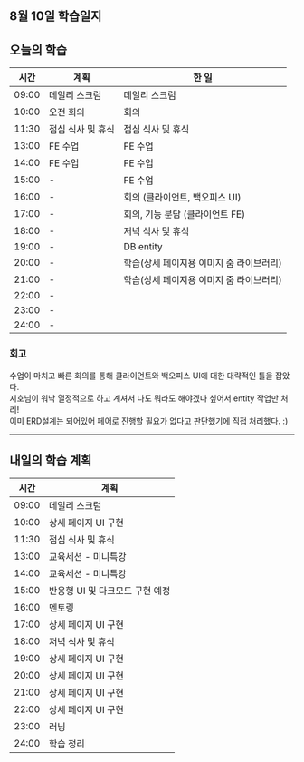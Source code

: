 ## 8월 10일 학습일지

## 오늘의 학습

| 시간  | 계획              | 한 일                                    |
| ----- | ----------------- | ---------------------------------------- |
| 09:00 | 데일리 스크럼     | 데일리 스크럼                            |
| 10:00 | 오전 회의         | 회의                                     |
| 11:30 | 점심 식사 및 휴식 | 점심 식사 및 휴식                        |
| 13:00 | FE 수업           | FE 수업                                  |
| 14:00 | FE 수업           | FE 수업                                  |
| 15:00 | -                 | FE 수업                                  |
| 16:00 | -                 | 회의 (클라이언트, 백오피스 UI)           |
| 17:00 | -                 | 회의, 기능 분담 (클라이언트 FE)          |
| 18:00 | -                 | 저녁 식사 및 휴식                        |
| 19:00 | -                 | DB entity                                |
| 20:00 | -                 | 학습(상세 페이지용 이미지 줌 라이브러리) |
| 21:00 | -                 | 학습(상세 페이지용 이미지 줌 라이브러리) |
| 22:00 | -                 |                                          |
| 23:00 | -                 |                                          |
| 24:00 | -                 |                                          |

### 회고

수업이 마치고 빠른 회의를 통해 클라이언트와 백오피스 UI에 대한 대략적인 틀을 잡았다.  
지호님이 워낙 열정적으로 하고 계셔서 나도 뭐라도 해야겠다 싶어서 entity 작업만 처리!  
이미 ERD설계는 되어있어 페어로 진행할 필요가 없다고 판단했기에 직접 처리했다. :)

---

## 내일의 학습 계획

| 시간  | 계획                            |
| ----- | ------------------------------- |
| 09:00 | 데일리 스크럼                   |
| 10:00 | 상세 페이지 UI 구현             |
| 11:30 | 점심 식사 및 휴식               |
| 13:00 | 교육세션 - 미니특강             |
| 14:00 | 교육세션 - 미니특강             |
| 15:00 | 반응형 UI 및 다크모드 구현 예정 |
| 16:00 | 멘토링                          |
| 17:00 | 상세 페이지 UI 구현             |
| 18:00 | 저녁 식사 및 휴식               |
| 19:00 | 상세 페이지 UI 구현             |
| 20:00 | 상세 페이지 UI 구현             |
| 21:00 | 상세 페이지 UI 구현             |
| 22:00 | 상세 페이지 UI 구현             |
| 23:00 | 러닝                            |
| 24:00 | 학습 정리                       |
